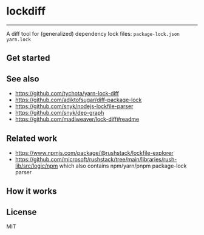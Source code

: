 # lockdiff

------

A diff tool for (generalized) dependency lock files: `package-lock.json` `yarn.lock`

## Get started

## See also

- https://github.com/tychota/yarn-lock-diff
- https://github.com/adiktofsugar/diff-package-lock
- https://github.com/snyk/nodejs-lockfile-parser
- https://github.com/snyk/dep-graph
- https://github.com/madiweaver/lock-diff#readme

## Related work

- https://www.npmjs.com/package/@rushstack/lockfile-explorer
- https://github.com/microsoft/rushstack/tree/main/libraries/rush-lib/src/logic/npm which also contains npm/yarn/pnpm package-lock parser

## How it works

## License

MIT

